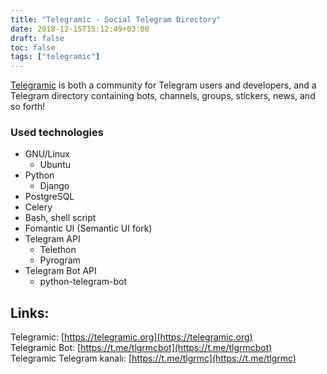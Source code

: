 ```yaml
---
title: "Telegramic - Social Telegram Directory"
date: 2018-12-15T15:12:49+03:00
draft: false
toc: false
tags: ["telegramic"]
---
```


[Telegramic](https://telegramic.org) is both a community for Telegram users and developers, and a Telegram directory containing bots, channels, groups, stickers, news, and so forth!

### Used technologies
* GNU/Linux
    * Ubuntu
* Python
    * Django
* PostgreSQL
* Celery
* Bash, shell script
* Fomantic UI (Semantic UI fork)
* Telegram API
    * Telethon
    * Pyrogram
* Telegram Bot API
    * python-telegram-bot

## Links:
Telegramic: [https://telegramic.org](https://telegramic.org)  
Telegramic Bot: [https://t.me/tlgrmcbot](https://t.me/tlgrmcbot)  
Telegramic Telegram kanalı: [https://t.me/tlgrmc](https://t.me/tlgrmc)
